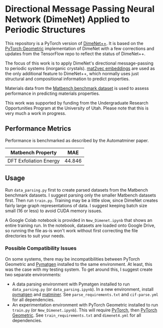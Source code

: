 # Directional Message Passing Neural Network (DimeNet) Applied to Periodic Structures

This repository is a PyTorch version of [DimeNet++](https://github.com/klicperajo/dimenet). It is based on the [PyTorch Geometric](https://github.com/rusty1s/pytorch_geometric) implementation of DimeNet with a few corrections and updates from the TensorFlow repo to reflect the status of DimeNet++.

The focus of this work is to apply DimeNet's directional message-passing to periodic systems (inorganic crystals). [mat2vec embeddings](https://github.com/materialsintelligence/mat2vec) are used as the only additional feature to DimeNet++, which normally uses just structural and compositional information to predict properties.

Materials data from the [Matbench benchmark dataset](https://hackingmaterials.lbl.gov/automatminer/datasets.html) is used to assess performance in predicting materials properties.

This work was supported by funding from the Undergraduate Research Opportunities Program at the University of Utah. Please note that this is very much a work in progress.

## Performance Metrics
Performance is benchmarked as described by the Automatminer paper.

|Matbench Property|MAE|
|---|---|
|DFT Exfoliation Energy|44.846|

## Usage
Run `data_parsing.py` first to create parsed datasets from the Matbench benchmark datasets. I suggest parsing only the smaller Matbench datasets first. Then run `train.py`. Training may be a little slow, since DimeNet creates fairly large graph representations of data. I suggest keeping batch size small (16 or less) to avoid CUDA memory issues.

A Google Colab notebook is provided in `New_Dimenet.ipynb` that shows an entire training run. In the notebook, datasets are loaded onto Google Drive, so running the file as-is won't work without first correcting the file directories to suit your needs.

### Possible Compatibility Issues
On some systems, there may be incompatibilities between PyTorch Geometric and [Pymatgen](https://github.com/materialsproject/pymatgen) installed to the same environment. At least, this was the case with my testing system. To get around this, I suggest create two separate environments:
* A data parsing environment with Pymatgen installed to run `data_parsing.py` (or `data_parsing.ipynb`). In a new environment, install [pymatgen](https://pymatgen.org/installation.html#step-3-install-pymatgen) and [matminer](https://hackingmaterials.lbl.gov/matminer/installation.html). See `parse_requirements.txt` and `cif-parse.yml` for all dependencies.
* An experimentation environment with PyTorch Geometric installed to run `train.py` (or `New_Dimenet.ipynb`). This will require [PyTorch](https://pytorch.org/get-started/locally/), then [PyTorch Geometric](https://github.com/rusty1s/pytorch_geometric#installation). See `train_requirements.txt` and `dimenet4.yml` for all dependencies.
